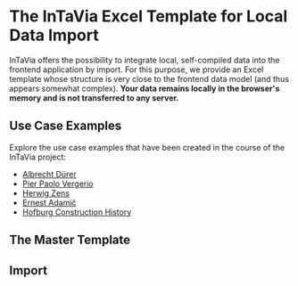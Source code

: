 # The InTaVia Excel Template for Local Data Import

InTaVia offers the possibility to integrate local, self-compiled data into the frontend application by import. For this purpose, we provide an Excel template whose structure is very close to the frontend data model (and thus appears somewhat complex).
**Your data remains locally in the browser's memory and is not transferred to any server.**

## Use Case Examples

Explore the use case examples that have been created in the course of the InTaVia project:

-   [Albrecht Dürer]()
-   [Pier Paolo Vergerio]()
-   [Herwig Zens]()
-   [Ernest Adamič]()
-   [Hofburg Construction History]()

## The Master Template

## Import
